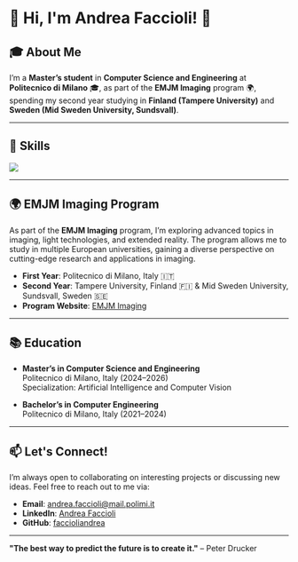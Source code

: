 # 👋 Hi, I'm Andrea Faccioli! 🚀

## 🎓 About Me

I’m a **Master’s student** in **Computer Science and Engineering** at **Politecnico di Milano** 🎓, as part of the **EMJM Imaging** program 🌍, spending my second year studying in **Finland (Tampere University)** and **Sweden (Mid Sweden University, Sundsvall)**.

---

## 🔧 Skills 

[![](https://skillicons.dev/icons?i=c,python,java,dart,flutter,tensorflow,firebase,mysql,git,latex)](https://skillicons.dev)

---

## 🌍 EMJM Imaging Program

As part of the **EMJM Imaging** program, I’m exploring advanced topics in imaging, light technologies, and extended reality. The program allows me to study in multiple European universities, gaining a diverse perspective on cutting-edge research and applications in imaging.

- **First Year**: Politecnico di Milano, Italy 🇮🇹
- **Second Year**: Tampere University, Finland 🇫🇮 & Mid Sweden University, Sundsvall, Sweden 🇸🇪
- **Program Website**: [EMJM Imaging](https://www.emjm-imaging.eu/)

---

## 📚 Education

- **Master’s in Computer Science and Engineering**  
  Politecnico di Milano, Italy (2024–2026)  
  Specialization: Artificial Intelligence and Computer Vision

- **Bachelor’s in Computer Engineering**  
  Politecnico di Milano, Italy (2021–2024)


---

## 📫 Let's Connect!

I’m always open to collaborating on interesting projects or discussing new ideas. Feel free to reach out to me via:

- **Email**: [andrea.faccioli@mail.polimi.it](mailto:andrea.faccioli@mail.polimi.it)
- **LinkedIn**: [Andrea Faccioli](https://www.linkedin.com/in/andreafaccioli/)
- **GitHub**: [faccioliandrea](https://github.com/faccioliandrea)

---

**"The best way to predict the future is to create it."** – Peter Drucker




